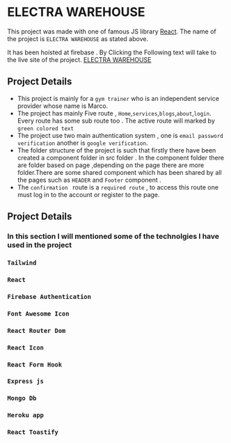 # ELECTRA WAREHOUSE

This project was made with one of famous JS library [React](https://github.com/facebook/create-react-app).
The name of the project is `ELECTRA WAREHOUSE` as stated above.

It has been hoisted at firebase . By Clicking the Following text will take to the live site of the project.
[ELECTRA WAREHOUSE](https://electra-warehouse-manage.web.app/)

## Project Details

- This project is mainly for a `gym trainer` who is an independent service provider whose name is Marco.
- The project has mainly Five route , `Home`,`services`,`blogs`,`about`,`login`. Every route has some sub route too . The active route will marked by `green colored text`
- The project use two main authentication system , one is `email password verification` another is `google verification`.
- The folder structure of the project is such that firstly there have been created a component folder in src folder . In the component folder there are folder based on page ,depending on the page there are more folder.There are some shared component which has been shared by all the pages such as `HEADER` and `Footer` component .
- The `confirmation ` route is a `required route` , to access this route one must log in to the account or register to the page.

## Project Details

### In this section I will mentioned some of the technolgies I have used in the project

### `Tailwind`

### `React`

### `Firebase Authentication`

### `Font Awesome Icon`

### `React Router Dom`

### `React Icon`

### `React Form Hook`

### `Express js`

### `Mongo Db`

### `Heroku app`

### `React Toastify`
